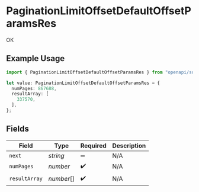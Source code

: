 # PaginationLimitOffsetDefaultOffsetParamsRes

OK

## Example Usage

```typescript
import { PaginationLimitOffsetDefaultOffsetParamsRes } from "openapi/sdk/models/operations";

let value: PaginationLimitOffsetDefaultOffsetParamsRes = {
  numPages: 867688,
  resultArray: [
    337570,
  ],
};
```

## Fields

| Field              | Type               | Required           | Description        |
| ------------------ | ------------------ | ------------------ | ------------------ |
| `next`             | *string*           | :heavy_minus_sign: | N/A                |
| `numPages`         | *number*           | :heavy_check_mark: | N/A                |
| `resultArray`      | *number*[]         | :heavy_check_mark: | N/A                |